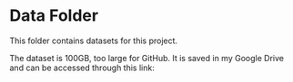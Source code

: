 # Data Folder

This folder contains datasets for this project.

The dataset is 100GB, too large for GitHub. 
It is saved in my Google Drive and can be accessed through this link:

